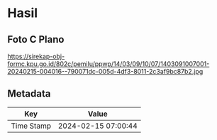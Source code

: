 # Hasil

## Foto C Plano

https://sirekap-obj-formc.kpu.go.id/802c/pemilu/ppwp/14/03/09/10/07/1403091007001-20240215-004016--790071dc-005d-4df3-8011-2c3af9bc87b2.jpg


## Metadata

| Key        | Value               |
| ---------- | ------------------- |
| Time Stamp | 2024-02-15 07:00:44 |



